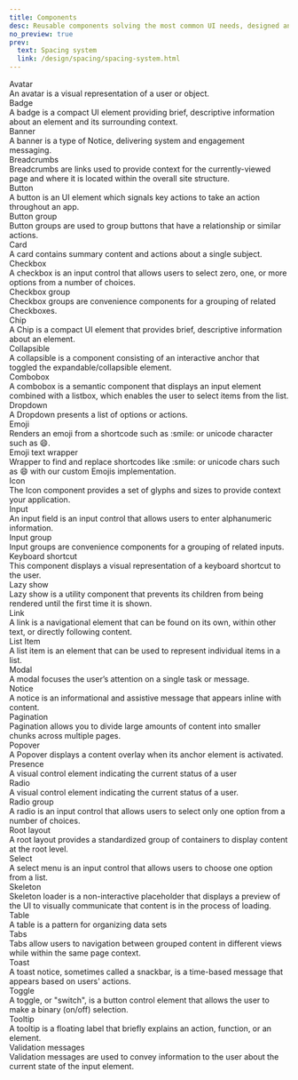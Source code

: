 ```yaml
---
title: Components
desc: Reusable components solving the most common UI needs, designed and built to be combined into UI patterns.
no_preview: true
prev:
  text: Spacing system
  link: /design/spacing/spacing-system.html
---
```


<div class="d-d-grid d-gg32 md:d-g-cols2 d-g-cols3 d-mt32">
  <router-link class="d-d-block d-ba d-bc-black-300 d-bar8 d-of-hidden d-td-none h:d-td-none h:d-bs-sm" to="/components/avatar.html">
    <div class="d-bgc-black-100"><img alt="" class="d-d-block d-w100p" :src="$withBase('/assets/images/components/avatar.png')"></div>
    <div class="d-p16 d-stack4">
      <div class="d-fc-secondary d-headline-large d-d-flex d-ai-center d-gg8">
        <span class="d-fl1">Avatar</span>
        <!-- <span class="d-badge d-badge d-bgc-green-100">Ready</span> -->
        <!-- <span class="d-badge d-badge--purple-500">New</span> -->
      </div>
      <div class="d-body-compact d-fc-tertiary">An avatar is a visual representation of a user or object.</div>
    </div>
  </router-link>
  <router-link class="d-d-block d-ba d-bc-black-300 d-bar8 d-of-hidden d-td-none h:d-td-none h:d-bs-sm" to="/components/badge.html">
    <div class="d-bgc-black-100"><img alt="" class="d-d-block d-w100p" :src="$withBase('/assets/images/components/badge.png')"></div>
    <div class="d-p16 d-stack4">
      <div class="d-fc-secondary d-headline-large d-d-flex d-ai-center d-gg8">
        <span class="d-fl1">Badge</span>
      </div>
      <div class="d-body-compact d-fc-tertiary">A badge is a compact UI element providing brief, descriptive information about an element and its surrounding context.</div>
    </div>
  </router-link>
  <router-link class="d-d-block d-ba d-bc-black-300 d-bar8 d-of-hidden d-td-none h:d-td-none h:d-bs-sm" to="/components/banner.html">
    <div class="d-bgc-black-100"><img alt="" class="d-d-block d-w100p" :src="$withBase('/assets/images/components/banner.png')"></div>
    <div class="d-p16 d-stack4">
      <div class="d-fc-secondary d-headline-large d-d-flex d-ai-center d-gg8">
        <span class="d-fl1">Banner</span>
      </div>
      <div class="d-body-compact d-fc-tertiary">A banner is a type of Notice, delivering system and engagement messaging.</div>
    </div>
  </router-link>
  <router-link class="d-d-block d-ba d-bc-black-300 d-bar8 d-of-hidden d-td-none h:d-td-none h:d-bs-sm" to="/components/breadcrumbs.html">
    <div class="d-bgc-black-100"><img alt="" class="d-d-block d-w100p" :src="$withBase('/assets/images/components/breadcrumbs.png')"></div>
    <div class="d-p16 d-stack4">
      <div class="d-fc-secondary d-headline-large d-d-flex d-ai-center d-gg8">
        <span class="d-fl1">Breadcrumbs</span>
      </div>
      <div class="d-body-compact d-fc-tertiary">Breadcrumbs are links used to provide context for the currently-viewed page and where it is located within the overall site structure.</div>
    </div>
  </router-link>
  <router-link class="d-d-block d-ba d-bc-black-300 d-bar8 d-of-hidden d-td-none h:d-td-none h:d-bs-sm" to="/components/button.html">
    <div class="d-bgc-black-100"><img alt="" class="d-d-block d-w100p" :src="$withBase('/assets/images/components/button.png')"></div>
    <div class="d-p16 d-stack4">
      <div class="d-fc-secondary d-headline-large d-d-flex d-ai-center d-gg8">
        <span class="d-fl1">Button</span>
      </div>
      <div class="d-body-compact d-fc-tertiary">A button is an UI element which signals key actions to take an action throughout an app.</div>
    </div>
  </router-link>
  <router-link class="d-d-block d-ba d-bc-black-300 d-bar8 d-of-hidden d-td-none h:d-td-none h:d-bs-sm" to="/components/button_group.html">
    <div class="d-bgc-black-100"><img alt="" class="d-d-block d-w100p" :src="$withBase('/assets/images/components/button-group.png')"></div>
    <div class="d-p16 d-stack4">
      <div class="d-fc-secondary d-headline-large d-d-flex d-ai-center d-gg8">
        <span class="d-fl1">Button group</span>
      </div>
      <div class="d-body-compact d-fc-tertiary">Button groups are used to group buttons that have a relationship or similar actions.</div>
    </div>
  </router-link>
  <router-link class="d-d-block d-ba d-bc-black-300 d-bar8 d-of-hidden d-td-none h:d-td-none h:d-bs-sm" to="/components/card.html">
    <div class="d-bgc-black-100"><img alt="" class="d-d-block d-w100p" :src="$withBase('/assets/images/components/card.png')"></div>
    <div class="d-p16 d-stack4">
      <div class="d-fc-secondary d-headline-large d-d-flex d-ai-center d-gg8">
        <span class="d-fl1">Card</span>
      </div>
      <div class="d-body-compact d-fc-tertiary">A card contains summary content and actions about a single subject.</div>
    </div>
  </router-link>
  <router-link class="d-d-block d-ba d-bc-black-300 d-bar8 d-of-hidden d-td-none h:d-td-none h:d-bs-sm" to="/components/checkbox.html">
    <div class="d-bgc-black-100"><img alt="" class="d-d-block d-w100p" :src="$withBase('/assets/images/components/checkbox.png')"></div>
    <div class="d-p16 d-stack4">
      <div class="d-fc-secondary d-headline-large d-d-flex d-ai-center d-gg8">
        <span class="d-fl1">Checkbox</span>
      </div>
      <div class="d-body-compact d-fc-tertiary">A checkbox is an input control that allows users to select zero, one, or more options from a number of choices.
    </div>
    </div>
  </router-link>
  <router-link class="d-d-block d-ba d-bc-black-300 d-bar8 d-of-hidden d-td-none h:d-td-none h:d-bs-sm" to="/components/checkbox_group.html">
    <div class="d-bgc-black-100"><img alt="" class="d-d-block d-w100p" :src="$withBase('/assets/images/components/checkbox-group.png')"></div>
    <div class="d-p16 d-stack4">
      <div class="d-fc-secondary d-headline-large d-d-flex d-ai-center d-gg8">
        <span class="d-fl1">Checkbox group</span>
      </div>
      <div class="d-body-compact d-fc-tertiary">Checkbox groups are convenience components for a grouping of related Checkboxes.</div>
    </div>
  </router-link>
  <router-link class="d-d-block d-ba d-bc-black-300 d-bar8 d-of-hidden d-td-none h:d-td-none h:d-bs-sm" to="/components/chip.html">
    <div class="d-bgc-black-100"><img alt="" class="d-d-block d-w100p" :src="$withBase('/assets/images/components/chip.png')"></div>
    <div class="d-p16 d-stack4">
      <div class="d-fc-secondary d-headline-large d-d-flex d-ai-center d-gg8">
        <span class="d-fl1">Chip</span>
      </div>
      <div class="d-body-compact d-fc-tertiary">A Chip is a compact UI element that provides brief, descriptive information about an element.</div>
    </div>
  </router-link>
  <router-link class="d-d-block d-ba d-bc-black-300 d-bar8 d-of-hidden d-td-none h:d-td-none h:d-bs-sm" to="/components/collapsible.html">
    <div class="d-bgc-black-100"><img alt="" class="d-d-block d-w100p" :src="$withBase('/assets/images/components/collapsible.png')"></div>
    <div class="d-p16 d-stack4">
      <div class="d-fc-secondary d-headline-large d-d-flex d-ai-center d-gg8">
        <span class="d-fl1">Collapsible</span>
      </div>
      <div class="d-body-compact d-fc-tertiary">A collapsible is a component consisting of an interactive anchor that toggled the expandable/collapsible element.</div>
    </div>
  </router-link>
  <router-link class="d-d-block d-ba d-bc-black-300 d-bar8 d-of-hidden d-td-none h:d-td-none h:d-bs-sm" to="/components/combobox.html">
    <div class="d-bgc-black-100"><img alt="" class="d-d-block d-w100p" :src="$withBase('/assets/images/components/combobox.png')"></div>
    <div class="d-p16 d-stack4">
      <div class="d-fc-secondary d-headline-large d-d-flex d-ai-center d-gg8">
        <span class="d-fl1">Combobox</span>
      </div>
      <div class="d-body-compact d-fc-tertiary">A combobox is a semantic component that displays an input element combined with a listbox, which enables the user to select items from the list.</div>
    </div>
  </router-link>
  <router-link class="d-d-block d-ba d-bc-black-300 d-bar8 d-of-hidden d-td-none h:d-td-none h:d-bs-sm" to="/components/dropdown.html">
    <div class="d-bgc-black-100"><img alt="" class="d-d-block d-w100p" :src="$withBase('/assets/images/components/dropdown.png')"></div>
    <div class="d-p16 d-stack4">
      <div class="d-fc-secondary d-headline-large d-d-flex d-ai-center d-gg8">
        <span class="d-fl1">Dropdown</span>
      </div>
      <div class="d-body-compact d-fc-tertiary">A Dropdown presents a list of options or actions.</div>
    </div>
  </router-link>
  <router-link class="d-d-block d-ba d-bc-black-300 d-bar8 d-of-hidden d-td-none h:d-td-none h:d-bs-sm" to="/components/emoji.html">
    <div class="d-bgc-black-100"><img alt="" class="d-d-block d-w100p" :src="$withBase('/assets/images/components/emoji.png')"></div>
    <div class="d-p16 d-stack4">
      <div class="d-fc-secondary d-headline-large d-d-flex d-ai-center d-gg8">
        <span class="d-fl1">Emoji</span>
      </div>
      <div class="d-body-compact d-fc-tertiary">Renders an emoji from a shortcode such as :smile: or unicode character such as 😄.</div>
    </div>
  </router-link>
  <router-link class="d-d-block d-ba d-bc-black-300 d-bar8 d-of-hidden d-td-none h:d-td-none h:d-bs-sm" to="/components/emoji_text_wrapper.html">
    <div class="d-bgc-black-100"><img alt="" class="d-d-block d-w100p" :src="$withBase('/assets/images/components/emoji-text-wrapper.png')"></div>
    <div class="d-p16 d-stack4">
      <div class="d-fc-secondary d-headline-large d-d-flex d-ai-center d-gg8">
        <span class="d-fl1">Emoji text wrapper</span>
      </div>
      <div class="d-body-compact d-fc-tertiary">Wrapper to find and replace shortcodes like :smile: or unicode chars such as 😄 with our custom Emojis implementation.</div>
    </div>
  </router-link>
  <router-link class="d-d-block d-ba d-bc-black-300 d-bar8 d-of-hidden d-td-none h:d-td-none h:d-bs-sm" to="/components/icon.html">
    <div class="d-bgc-black-100"><img alt="" class="d-d-block d-w100p" :src="$withBase('/assets/images/components/icon.png')"></div>
    <div class="d-p16 d-stack4">
      <div class="d-fc-secondary d-headline-large d-d-flex d-ai-center d-gg8">
        <span class="d-fl1">Icon</span>
      </div>
      <div class="d-body-compact d-fc-tertiary">The Icon component provides a set of glyphs and sizes to provide context your application.</div>
    </div>
  </router-link>
  <router-link class="d-d-block d-ba d-bc-black-300 d-bar8 d-of-hidden d-td-none h:d-td-none h:d-bs-sm" to="/components/input.html">
    <div class="d-bgc-black-100"><img alt="" class="d-d-block d-w100p" :src="$withBase('/assets/images/components/input.png')"></div>
    <div class="d-p16 d-stack4">
      <div class="d-fc-secondary d-headline-large d-d-flex d-ai-center d-gg8">
        <span class="d-fl1">Input</span>
      </div>
      <div class="d-body-compact d-fc-tertiary">An input field is an input control that allows users to enter alphanumeric information.</div>
    </div>
  </router-link>
  <router-link class="d-d-block d-ba d-bc-black-300 d-bar8 d-of-hidden d-td-none h:d-td-none h:d-bs-sm" to="/components/input_group.html">
    <div class="d-bgc-black-100"><img alt="" class="d-d-block d-w100p" :src="$withBase('/assets/images/components/input-group.png')"></div>
    <div class="d-p16 d-stack4">
      <div class="d-fc-secondary d-headline-large d-d-flex d-ai-center d-gg8">
        <span class="d-fl1">Input group</span>
      </div>
      <div class="d-body-compact d-fc-tertiary">Input groups are convenience components for a grouping of related inputs. </div>
    </div>
  </router-link>
  <router-link class="d-d-block d-ba d-bc-black-300 d-bar8 d-of-hidden d-td-none h:d-td-none h:d-bs-sm" to="/components/keyboard_shortcut.html">
    <div class="d-bgc-black-100"><img alt="" class="d-d-block d-w100p" :src="$withBase('/assets/images/components/keyboard-shortcut.png')"></div>
    <div class="d-p16 d-stack4">
      <div class="d-fc-secondary d-headline-large d-d-flex d-ai-center d-gg8">
        <span class="d-fl1">Keyboard shortcut</span>
      </div>
      <div class="d-body-compact d-fc-tertiary">This component displays a visual representation of a keyboard shortcut to the user.</div>
    </div>
  </router-link>
  <router-link class="d-d-block d-ba d-bc-black-300 d-bar8 d-of-hidden d-td-none h:d-td-none h:d-bs-sm" to="/components/lazy_show.html">
    <div class="d-bgc-black-100"><img alt="" class="d-d-block d-w100p" :src="$withBase('/assets/images/components/lazy-show.png')"></div>
    <div class="d-p16 d-stack4">
      <div class="d-fc-secondary d-headline-large d-d-flex d-ai-center d-gg8">
        <span class="d-fl1">Lazy show</span>
      </div>
      <div class="d-body-compact d-fc-tertiary">Lazy show is a utility component that prevents its children from being rendered until the first time it is shown.</div>
    </div>
  </router-link>
  <router-link class="d-d-block d-ba d-bc-black-300 d-bar8 d-of-hidden d-td-none h:d-td-none h:d-bs-sm" to="/components/link.html">
    <div class="d-bgc-black-100"><img alt="" class="d-d-block d-w100p" :src="$withBase('/assets/images/components/link.png')"></div>
    <div class="d-p16 d-stack4">
      <div class="d-fc-secondary d-headline-large d-d-flex d-ai-center d-gg8">
        <span class="d-fl1">Link</span>
      </div>
      <div class="d-body-compact d-fc-tertiary">A link is a navigational element that can be found on its own, within other text, or directly following content.</div>
    </div>
  </router-link>
  <router-link class="d-d-block d-ba d-bc-black-300 d-bar8 d-of-hidden d-td-none h:d-td-none h:d-bs-sm" to="/components/list_item.html">
    <div class="d-bgc-black-100"><img alt="" class="d-d-block d-w100p" :src="$withBase('/assets/images/components/list-item.png')"></div>
    <div class="d-p16 d-stack4">
      <div class="d-fc-secondary d-headline-large d-d-flex d-ai-center d-gg8">
        <span class="d-fl1">List Item</span>
      </div>
      <div class="d-body-compact d-fc-tertiary">A list item is an element that can be used to represent individual items in a list.</div>
    </div>
  </router-link>
  <router-link class="d-d-block d-ba d-bc-black-300 d-bar8 d-of-hidden d-td-none h:d-td-none h:d-bs-sm" to="/components/modal.html">
    <div class="d-bgc-black-100"><img alt="" class="d-d-block d-w100p" :src="$withBase('/assets/images/components/modal.png')"></div>
    <div class="d-p16 d-stack4">
      <div class="d-fc-secondary d-headline-large d-d-flex d-ai-center d-gg8">
        <span class="d-fl1">Modal</span>
      </div>
      <div class="d-body-compact d-fc-tertiary">A modal focuses the user’s attention on a single task or message.</div>
    </div>
  </router-link>
  <router-link class="d-d-block d-ba d-bc-black-300 d-bar8 d-of-hidden d-td-none h:d-td-none h:d-bs-sm" to="/components/notice.html">
    <div class="d-bgc-black-100"><img alt="" class="d-d-block d-w100p" :src="$withBase('/assets/images/components/notice.png')"></div>
    <div class="d-p16 d-stack4">
      <div class="d-fc-secondary d-headline-large d-d-flex d-ai-center d-gg8">
        <span class="d-fl1">Notice</span>
      </div>
      <div class="d-body-compact d-fc-tertiary">A notice is an informational and assistive message that appears inline with content.</div>
    </div>
  </router-link>
  <router-link class="d-d-block d-ba d-bc-black-300 d-bar8 d-of-hidden d-td-none h:d-td-none h:d-bs-sm" to="/components/pagination.html">
    <div class="d-bgc-black-100"><img alt="" class="d-d-block d-w100p" :src="$withBase('/assets/images/components/pagination.png')"></div>
    <div class="d-p16 d-stack4">
      <div class="d-fc-secondary d-headline-large d-d-flex d-ai-center d-gg8">
        <span class="d-fl1">Pagination</span>
      </div>
      <div class="d-body-compact d-fc-tertiary">Pagination allows you to divide large amounts of content into smaller chunks across multiple pages.</div>
    </div>
  </router-link>
  <router-link class="d-d-block d-ba d-bc-black-300 d-bar8 d-of-hidden d-td-none h:d-td-none h:d-bs-sm" to="/components/popover.html">
    <div class="d-bgc-black-100"><img alt="" class="d-d-block d-w100p" :src="$withBase('/assets/images/components/popover.png')"></div>
    <div class="d-p16 d-stack4">
      <div class="d-fc-secondary d-headline-large d-d-flex d-ai-center d-gg8">
        <span class="d-fl1">Popover</span>
      </div>
      <div class="d-body-compact d-fc-tertiary">A Popover displays a content overlay when its anchor element is activated.</div>
    </div>
  </router-link>
  <router-link class="d-d-block d-ba d-bc-black-300 d-bar8 d-of-hidden d-td-none h:d-td-none h:d-bs-sm" to="/components/presence.html">
    <div class="d-bgc-black-100"><img alt="" class="d-d-block d-w100p" :src="$withBase('/assets/images/components/presence.png')"></div>
    <div class="d-p16 d-stack4">
      <div class="d-fc-secondary d-headline-large d-d-flex d-ai-center d-gg8">
        <span class="d-fl1">Presence</span>
      </div>
      <div class="d-body-compact d-fc-tertiary">A visual control element indicating the current status of a user</div>
    </div>
  </router-link>
  <router-link class="d-d-block d-ba d-bc-black-300 d-bar8 d-of-hidden d-td-none h:d-td-none h:d-bs-sm" to="/components/radio.html">
    <div class="d-bgc-black-100"><img alt="" class="d-d-block d-w100p" :src="$withBase('/assets/images/components/radio.png')"></div>
    <div class="d-p16 d-stack4">
      <div class="d-fc-secondary d-headline-large d-d-flex d-ai-center d-gg8">
        <span class="d-fl1">Radio</span>
      </div>
      <div class="d-body-compact d-fc-tertiary">A visual control element indicating the current status of a user.</div>
    </div>
  </router-link>
  <router-link class="d-d-block d-ba d-bc-black-300 d-bar8 d-of-hidden d-td-none h:d-td-none h:d-bs-sm" to="/components/radio_group.html">
    <div class="d-bgc-black-100"><img alt="" class="d-d-block d-w100p" :src="$withBase('/assets/images/components/radio-group.png')"></div>
    <div class="d-p16 d-stack4">
      <div class="d-fc-secondary d-headline-large d-d-flex d-ai-center d-gg8">
        <span class="d-fl1">Radio group</span>
      </div>
      <div class="d-body-compact d-fc-tertiary">A radio is an input control that allows users to select only one option from a number of choices.</div>
    </div>
  </router-link>
  <router-link class="d-d-block d-ba d-bc-black-300 d-bar8 d-of-hidden d-td-none h:d-td-none h:d-bs-sm" to="/components/root_layout.html">
    <div class="d-bgc-black-100"><img alt="" class="d-d-block d-w100p" :src="$withBase('/assets/images/components/root-layout.png')"></div>
    <div class="d-p16 d-stack4">
      <div class="d-fc-secondary d-headline-large d-d-flex d-ai-center d-gg8">
        <span class="d-fl1">Root layout</span>
      </div>
      <div class="d-body-compact d-fc-tertiary">A root layout provides a standardized group of containers to display content at the root level.</div>
    </div>
  </router-link>
  <router-link class="d-d-block d-ba d-bc-black-300 d-bar8 d-of-hidden d-td-none h:d-td-none h:d-bs-sm" to="/components/select.html">
    <div class="d-bgc-black-100"><img alt="" class="d-d-block d-w100p" :src="$withBase('/assets/images/components/select.png')"></div>
    <div class="d-p16 d-stack4">
      <div class="d-fc-secondary d-headline-large d-d-flex d-ai-center d-gg8">
        <span class="d-fl1">Select</span>
      </div>
      <div class="d-body-compact d-fc-tertiary">A select menu is an input control that allows users to choose one option from a list.</div>
    </div>
  </router-link>
  <router-link class="d-d-block d-ba d-bc-black-300 d-bar8 d-of-hidden d-td-none h:d-td-none h:d-bs-sm" to="/components/skeleton.html">
    <div class="d-bgc-black-100"><img alt="" class="d-d-block d-w100p" :src="$withBase('/assets/images/components/skeleton.png')"></div>
    <div class="d-p16 d-stack4">
      <div class="d-fc-secondary d-headline-large d-d-flex d-ai-center d-gg8">
        <span class="d-fl1">Skeleton</span>
      </div>
      <div class="d-body-compact d-fc-tertiary">Skeleton loader is a non-interactive placeholder that displays a preview of the UI to visually communicate that content is in the process of loading.</div>
    </div>
  </router-link>
  <router-link class="d-d-block d-ba d-bc-black-300 d-bar8 d-of-hidden d-td-none h:d-td-none h:d-bs-sm" to="/components/table.html">
    <div class="d-bgc-black-100"><img alt="" class="d-d-block d-w100p" :src="$withBase('/assets/images/components/table.png')"></div>
    <div class="d-p16 d-stack4">
      <div class="d-fc-secondary d-headline-large d-d-flex d-ai-center d-gg8">
        <span class="d-fl1">Table</span>
      </div>
      <div class="d-body-compact d-fc-tertiary">A table is a pattern for organizing data sets</div>
    </div>
  </router-link>
  <router-link class="d-d-block d-ba d-bc-black-300 d-bar8 d-of-hidden d-td-none h:d-td-none h:d-bs-sm" to="/components/tabs.html">
    <div class="d-bgc-black-100"><img alt="" class="d-d-block d-w100p" :src="$withBase('/assets/images/components/tabs.png')"></div>
    <div class="d-p16 d-stack4">
      <div class="d-fc-secondary d-headline-large d-d-flex d-ai-center d-gg8">
        <span class="d-fl1">Tabs</span>
      </div>
      <div class="d-body-compact d-fc-tertiary">Tabs allow users to navigation between grouped content in different views while within the same page context.</div>
    </div>
  </router-link>
  <router-link class="d-d-block d-ba d-bc-black-300 d-bar8 d-of-hidden d-td-none h:d-td-none h:d-bs-sm" to="/components/toast.html">
    <div class="d-bgc-black-100"><img alt="" class="d-d-block d-w100p" :src="$withBase('/assets/images/components/toast.png')"></div>
    <div class="d-p16 d-stack4">
      <div class="d-fc-secondary d-headline-large d-d-flex d-ai-center d-gg8">
        <span class="d-fl1">Toast</span>
      </div>
      <div class="d-body-compact d-fc-tertiary">A toast notice, sometimes called a snackbar, is a time-based message that appears based on users' actions.</div>
    </div>
  </router-link>
  <router-link class="d-d-block d-ba d-bc-black-300 d-bar8 d-of-hidden d-td-none h:d-td-none h:d-bs-sm" to="/components/toggle.html">
    <div class="d-bgc-black-100"><img alt="" class="d-d-block d-w100p" :src="$withBase('/assets/images/components/toggle.png')"></div>
    <div class="d-p16 d-stack4">
      <div class="d-fc-secondary d-headline-large d-d-flex d-ai-center d-gg8">
        <span class="d-fl1">Toggle</span>
      </div>
      <div class="d-body-compact d-fc-tertiary">A toggle, or "switch", is a button control element that allows the user to make a binary (on/off) selection.</div>
    </div>
  </router-link>
  <router-link class="d-d-block d-ba d-bc-black-300 d-bar8 d-of-hidden d-td-none h:d-td-none h:d-bs-sm" to="/components/tooltip.html">
    <div class="d-bgc-black-100"><img alt="" class="d-d-block d-w100p" :src="$withBase('/assets/images/components/tooltip.png')"></div>
    <div class="d-p16 d-stack4">
      <div class="d-fc-secondary d-headline-large d-d-flex d-ai-center d-gg8">
        <span class="d-fl1">Tooltip</span>
      </div>
      <div class="d-body-compact d-fc-tertiary">A tooltip is a floating label that briefly explains an action, function, or an element.</div>
    </div>
  </router-link>
  <router-link class="d-d-block d-ba d-bc-black-300 d-bar8 d-of-hidden d-td-none h:d-td-none h:d-bs-sm" to="/components/validation_messages.html">
    <div class="d-bgc-black-100"><img alt="" class="d-d-block d-w100p" :src="$withBase('/assets/images/components/validation-messages.png')"></div>
    <div class="d-p16 d-stack4">
      <div class="d-fc-secondary d-headline-large d-d-flex d-ai-center d-gg8">
        <span class="d-fl1">Validation messages</span>
      </div>
      <div class="d-body-compact d-fc-tertiary">Validation messages are used to convey information to the user about the current state of the input element. </div>
    </div>
  </router-link>
</div>
